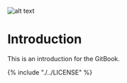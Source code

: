 ![alt text](https://avatars1.githubusercontent.com/u/11352045?v=3&s=200 "Open Smart Grid Platform")
# Introduction

This is an introduction for the GitBook.


{% include "./../LICENSE" %}

